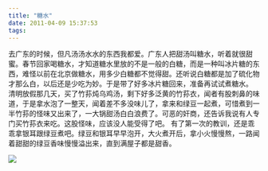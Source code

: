 ```yaml
---
title: "糖水"
date: 2011-04-09 15:37:53
tags:
---
```


去广东的时候，但凡汤汤水水的东西我都爱。广东人把甜汤叫糖水，听着就很甜蜜。春节回家喝糖水，才知道糖水里放的不是一般的白糖，而是一种叫冰片糖的东西，难怪以前在北京做糖水，用多少白糖都不觉得甜。还听说白糖都是加了硫化物才那么白，以后还是少吃为妙。于是带了好多冰片糖回来，准备再试试煮糖水。 清明放假那几天，买了竹荪炖乌鸡汤，剩下好多泛黄的竹荪衣，闻者有股刺鼻的味道，于是拿水泡了一整天，闻着差不多没味儿了，拿来和绿豆一起煮，可惜煮到一半竹荪的怪味又出来了，一大锅甜汤白白浪费了。可恶的奸商，还告诉我说有人专门买竹荪衣来吃。这股怪味，应该没人能受得了吧。 有了第一次的教训，还是乖乖拿银耳跟绿豆煮吧。绿豆和银耳早早泡开，大火煮开后，拿小火慢慢熬，一路闻着甜甜的绿豆香味慢慢溢出来，直到满屋子都是甜香。

![](../../../images/2011/IMG_6655.jpg "") 